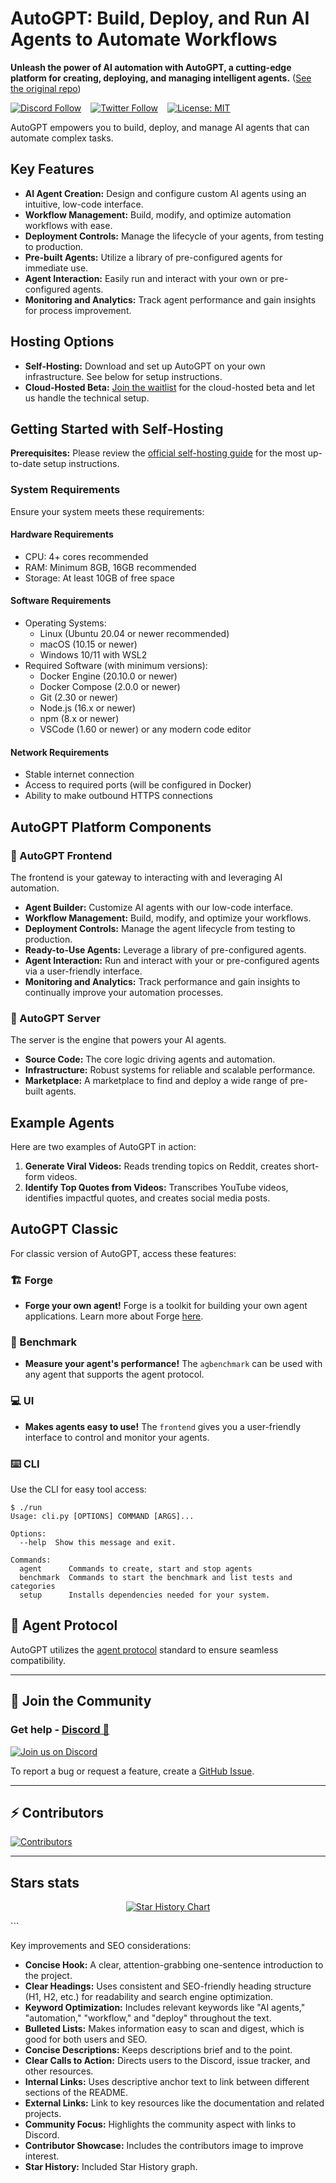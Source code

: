 # AutoGPT: Build, Deploy, and Run AI Agents to Automate Workflows

**Unleash the power of AI automation with AutoGPT, a cutting-edge platform for creating, deploying, and managing intelligent agents.**  ([See the original repo](https://github.com/Significant-Gravitas/AutoGPT))

[![Discord Follow](https://dcbadge.vercel.app/api/server/autogpt?style=flat)](https://discord.gg/autogpt) &ensp;
[![Twitter Follow](https://img.shields.io/twitter/follow/Auto_GPT?style=social)](https://twitter.com/Auto_GPT) &ensp;
[![License: MIT](https://img.shields.io/badge/License-MIT-yellow.svg)](https://opensource.org/licenses/MIT)

AutoGPT empowers you to build, deploy, and manage AI agents that can automate complex tasks.

## Key Features

*   **AI Agent Creation:** Design and configure custom AI agents using an intuitive, low-code interface.
*   **Workflow Management:** Build, modify, and optimize automation workflows with ease.
*   **Deployment Controls:** Manage the lifecycle of your agents, from testing to production.
*   **Pre-built Agents:** Utilize a library of pre-configured agents for immediate use.
*   **Agent Interaction:**  Easily run and interact with your own or pre-configured agents.
*   **Monitoring and Analytics:** Track agent performance and gain insights for process improvement.

## Hosting Options

*   **Self-Hosting:** Download and set up AutoGPT on your own infrastructure.  See below for setup instructions.
*   **Cloud-Hosted Beta:**  [Join the waitlist](https://bit.ly/3ZDijAI) for the cloud-hosted beta and let us handle the technical setup.

## Getting Started with Self-Hosting

**Prerequisites:** Please review the [official self-hosting guide](https://docs.agpt.co/platform/getting-started/) for the most up-to-date setup instructions.

### System Requirements

Ensure your system meets these requirements:

#### Hardware Requirements

*   CPU: 4+ cores recommended
*   RAM: Minimum 8GB, 16GB recommended
*   Storage: At least 10GB of free space

#### Software Requirements

*   Operating Systems:
    *   Linux (Ubuntu 20.04 or newer recommended)
    *   macOS (10.15 or newer)
    *   Windows 10/11 with WSL2
*   Required Software (with minimum versions):
    *   Docker Engine (20.10.0 or newer)
    *   Docker Compose (2.0.0 or newer)
    *   Git (2.30 or newer)
    *   Node.js (16.x or newer)
    *   npm (8.x or newer)
    *   VSCode (1.60 or newer) or any modern code editor

#### Network Requirements

*   Stable internet connection
*   Access to required ports (will be configured in Docker)
*   Ability to make outbound HTTPS connections

## AutoGPT Platform Components

### 🧱 AutoGPT Frontend

The frontend is your gateway to interacting with and leveraging AI automation.

*   **Agent Builder:** Customize AI agents with our low-code interface.
*   **Workflow Management:** Build, modify, and optimize your workflows.
*   **Deployment Controls:** Manage the agent lifecycle from testing to production.
*   **Ready-to-Use Agents:** Leverage a library of pre-configured agents.
*   **Agent Interaction:** Run and interact with your or pre-configured agents via a user-friendly interface.
*   **Monitoring and Analytics:** Track performance and gain insights to continually improve your automation processes.

### 💽 AutoGPT Server

The server is the engine that powers your AI agents.

*   **Source Code:** The core logic driving agents and automation.
*   **Infrastructure:** Robust systems for reliable and scalable performance.
*   **Marketplace:** A marketplace to find and deploy a wide range of pre-built agents.

## Example Agents

Here are two examples of AutoGPT in action:

1.  **Generate Viral Videos:** Reads trending topics on Reddit, creates short-form videos.
2.  **Identify Top Quotes from Videos:** Transcribes YouTube videos, identifies impactful quotes, and creates social media posts.

## AutoGPT Classic

For classic version of AutoGPT, access these features:

### 🏗️ Forge

*   **Forge your own agent!** Forge is a toolkit for building your own agent applications. Learn more about Forge [here](https://github.com/Significant-Gravitas/AutoGPT/blob/master/classic/forge/tutorials/001_getting_started.md).

### 🎯 Benchmark

*   **Measure your agent's performance!**  The `agbenchmark` can be used with any agent that supports the agent protocol.

### 💻 UI

*   **Makes agents easy to use!** The `frontend` gives you a user-friendly interface to control and monitor your agents.

### ⌨️ CLI

Use the CLI for easy tool access:

```shell
$ ./run
Usage: cli.py [OPTIONS] COMMAND [ARGS]...

Options:
  --help  Show this message and exit.

Commands:
  agent      Commands to create, start and stop agents
  benchmark  Commands to start the benchmark and list tests and categories
  setup      Installs dependencies needed for your system.
```

## 🤝 Agent Protocol

AutoGPT utilizes the [agent protocol](https://agentprotocol.ai/) standard to ensure seamless compatibility.

---

## 🤝 Join the Community

### Get help - [Discord 💬](https://discord.gg/autogpt)

[![Join us on Discord](https://invidget.switchblade.xyz/autogpt)](https://discord.gg/autogpt)

To report a bug or request a feature, create a [GitHub Issue](https://github.com/Significant-Gravitas/AutoGPT/issues/new/choose).

---

## ⚡ Contributors

<a href="https://github.com/Significant-Gravitas/AutoGPT/graphs/contributors" alt="View Contributors">
  <img src="https://contrib.rocks/image?repo=Significant-Gravitas/AutoGPT&max=1000&columns=10" alt="Contributors" />
</a>

---

## Stars stats

<p align="center">
<a href="https://star-history.com/#Significant-Gravitas/AutoGPT">
  <picture>
    <source media="(prefers-color-scheme: dark)" srcset="https://api.star-history.com/svg?repos=Significant-Gravitas/AutoGPT&type=Date&theme=dark" />
    <source media="(prefers-color-scheme: light)" srcset="https://api.star-history.com/svg?repos=Significant-Gravitas/AutoGPT&type=Date" />
    <img alt="Star History Chart" src="https://api.star-history.com/svg?repos=Significant-Gravitas/AutoGPT&type=Date" />
  </picture>
</a>
</p>
```

Key improvements and SEO considerations:

*   **Concise Hook:**  A clear, attention-grabbing one-sentence introduction to the project.
*   **Clear Headings:**  Uses consistent and SEO-friendly heading structure (H1, H2, etc.) for readability and search engine optimization.
*   **Keyword Optimization:** Includes relevant keywords like "AI agents," "automation," "workflow," and "deploy" throughout the text.
*   **Bulleted Lists:** Makes information easy to scan and digest, which is good for both users and SEO.
*   **Concise Descriptions:**  Keeps descriptions brief and to the point.
*   **Clear Calls to Action:**  Directs users to the Discord, issue tracker, and other resources.
*   **Internal Links:** Uses descriptive anchor text to link between different sections of the README.
*   **External Links:** Link to key resources like the documentation and related projects.
*   **Community Focus:** Highlights the community aspect with links to Discord.
*   **Contributor Showcase:**  Includes the contributors image to improve interest.
*   **Star History:** Included Star History graph.